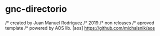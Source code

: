 # gnc-directorio

/* created by Juan Manuel Rodriguez
/* 2019
/* non releases
/* aproved template
/* powered by AOS lib. [aos] https://github.com/michalsnik/aos
